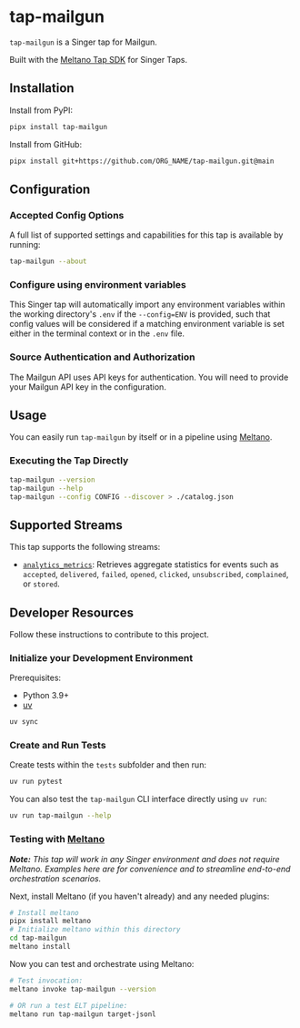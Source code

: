 # tap-mailgun

`tap-mailgun` is a Singer tap for Mailgun.

Built with the [Meltano Tap SDK](https://sdk.meltano.com) for Singer Taps.

## Installation

Install from PyPI:

```bash
pipx install tap-mailgun
```

Install from GitHub:

```bash
pipx install git+https://github.com/ORG_NAME/tap-mailgun.git@main
```

## Configuration

### Accepted Config Options

A full list of supported settings and capabilities for this
tap is available by running:

```bash
tap-mailgun --about
```

### Configure using environment variables

This Singer tap will automatically import any environment variables within the working directory's
`.env` if the `--config=ENV` is provided, such that config values will be considered if a matching
environment variable is set either in the terminal context or in the `.env` file.

### Source Authentication and Authorization

The Mailgun API uses API keys for authentication. You will need to provide your Mailgun API key in the configuration.

## Usage

You can easily run `tap-mailgun` by itself or in a pipeline using [Meltano](https://meltano.com/).

### Executing the Tap Directly

```bash
tap-mailgun --version
tap-mailgun --help
tap-mailgun --config CONFIG --discover > ./catalog.json
```

## Supported Streams

This tap supports the following streams:

* [`analytics_metrics`](https://documentation.mailgun.com/en/latest/api-stats.html#stats): Retrieves aggregate statistics for events such as `accepted`, `delivered`, `failed`, `opened`, `clicked`, `unsubscribed`, `complained`, or `stored`.

## Developer Resources

Follow these instructions to contribute to this project.

### Initialize your Development Environment

Prerequisites:

* Python 3.9+
* [uv](https://docs.astral.sh/uv/)

```bash
uv sync
```

### Create and Run Tests

Create tests within the `tests` subfolder and
then run:

```bash
uv run pytest
```

You can also test the `tap-mailgun` CLI interface directly using `uv run`:

```bash
uv run tap-mailgun --help
```

### Testing with [Meltano](https://www.meltano.com)

_**Note:** This tap will work in any Singer environment and does not require Meltano.
Examples here are for convenience and to streamline end-to-end orchestration scenarios._

Next, install Meltano (if you haven't already) and any needed plugins:

```bash
# Install meltano
pipx install meltano
# Initialize meltano within this directory
cd tap-mailgun
meltano install
```

Now you can test and orchestrate using Meltano:

```bash
# Test invocation:
meltano invoke tap-mailgun --version

# OR run a test ELT pipeline:
meltano run tap-mailgun target-jsonl
```
